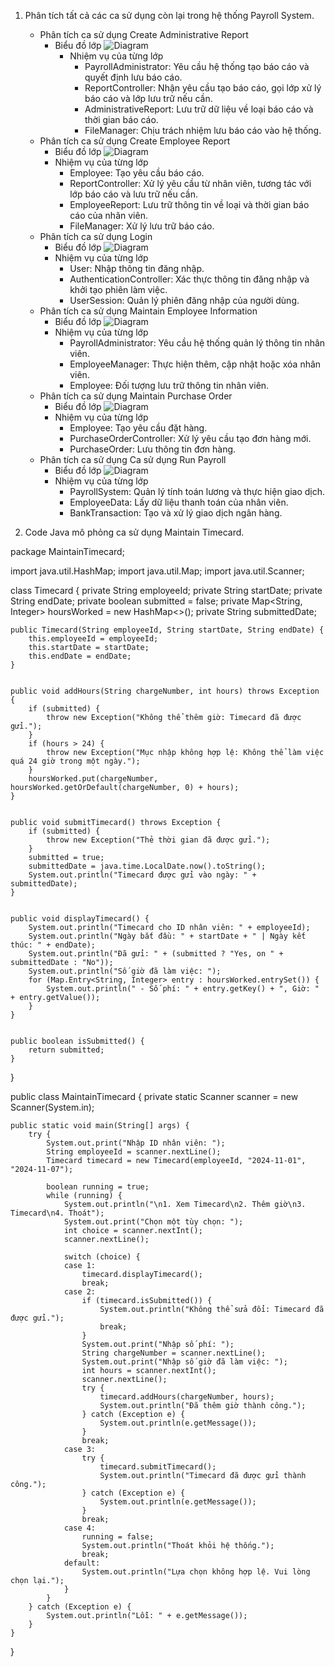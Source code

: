 1. Phân tích tất cả các ca sử dụng còn lại trong hệ thống Payroll System.
   * Phân tích ca sử dụng Create Administrative Report
     - Biểu đồ lớp
       ![Diagram](https://www.planttext.com/api/plantuml/svg/R9112i8m44NtEKMMBTGBT268uauHFS7G3YMG9dKo2aKycGkFv1LCJ6i3RHR9y9Dv_qy-htUbmJbvWfwirfkwLKOv9c1B8bubchhZ6JjBB1z2XiLzXwMyC2dJHCKn4E-0lHpsAAAf4-avW2DgQmq7QwGHsg11RpPOPS6ZcBZ5IFD5ssdR8nwXnVoFtIkD1p3GJ4G7O_2CVaSXjQtyFDQ4Fh4qlLojvmbBINYzeUE1belP4z-s-6Ebh0YdgPOxq-nb6ZiNNm000F__0m00)
       - Nhiệm vụ của từng lớp
         + PayrollAdministrator: Yêu cầu hệ thống tạo báo cáo và quyết định lưu báo cáo.
         + ReportController: Nhận yêu cầu tạo báo cáo, gọi lớp xử lý báo cáo và lớp lưu trữ nếu cần.
         + AdministrativeReport: Lưu trữ dữ liệu về loại báo cáo và thời gian báo cáo.
         + FileManager: Chịu trách nhiệm lưu báo cáo vào hệ thống.
   * Phân tích ca sử dụng Create Employee Report
     - Biểu đồ lớp
       ![Diagram](https://www.planttext.com/api/plantuml/svg/UhzxVt9EOd6nWcjkGKv-PMeg5oetABKWlwX4ePfB0GHAAWjIhHI2Iueoyz8X8iKbYKKbBeabG64G2H5CpKj14gg56WanoZa_hwGeFoSdjGWgx9QPa-gRc9UO3XJXWbche6k7eLx1Ig4ejR0qjRW48gEXoOMX1AWDpULM2ib5gK1duDM3v0QWXkB4CeHo00000F__0m00)
     - Nhiệm vụ của từng lớp
       + Employee: Tạo yêu cầu báo cáo.
       + ReportController: Xử lý yêu cầu từ nhân viên, tương tác với lớp báo cáo và lưu trữ nếu cần.
       + EmployeeReport: Lưu trữ thông tin về loại và thời gian báo cáo của nhân viên.
       + FileManager: Xử lý lưu trữ báo cáo.
   * Phân tích ca sử dụng Login
     - Biểu đồ lớp
       ![Diagram](https://www.planttext.com/api/plantuml/svg/UhzxVt9EOd6nGcXnQX4NXEbOMfAHcbUIcPnOafcVvvoVLrAKdvEJMgHGpQK00ZdvwPbv6gL03Nc9kQaw2WL0JUNvHIcQNBLS2CE2KukBWTfXcefB4ejAe69WlI3LN2252hfskAsqWjgcoOLJ2L0xidrMg5PfSW40003__mC0)
     - Nhiệm vụ của từng lớp
       + User: Nhập thông tin đăng nhập.
       + AuthenticationController: Xác thực thông tin đăng nhập và khởi tạo phiên làm việc.
       + UserSession: Quản lý phiên đăng nhập của người dùng.
   * Phân tích ca sử dụng Maintain Employee Information
     - Biểu đồ lớp
       ![Diagram](https://www.planttext.com/api/plantuml/svg/UhzxVt9EOd6nGa1YPL5-JevZIcvcNcPnIL5YINuH5qJADRSW9xyoDTKtCIynFRL8ePfB0GGIKr9WCXgQ4A7IWfJ4abHqqPJKd5GKqLeqWxcuiDcke6k7ORMLGYwOXMGOkX8aNI3b-IcPQPKkgIM9cJd5GDK00000__y30000)
     - Nhiệm vụ của từng lớp
       + PayrollAdministrator: Yêu cầu hệ thống quản lý thông tin nhân viên.
       + EmployeeManager: Thực hiện thêm, cập nhật hoặc xóa nhân viên.
       + Employee: Đối tượng lưu trữ thông tin nhân viên.
   * Phân tích ca sử dụng Maintain Purchase Order
     - Biểu đồ lớp
       ![Diagram](https://www.planttext.com/api/plantuml/svg/UhzxVt9EOd6nWcjkGKv-PMeg5uGRK5gKd95OdEfVb99Qf53DfG02AOabgLOABa0Ima_CpI_DAx5IICl9JopXgiMcrJa_hwGeFoS7OKXoKIhG0B2aHYhKKayN7OLya0ZGx4HDe4bSCESewDhXDD0AnInDBbpgq8q0QYnEB8Dh0m000F__0m00)
     - Nhiệm vụ của từng lớp
       + Employee: Tạo yêu cầu đặt hàng.
       + PurchaseOrderController: Xử lý yêu cầu tạo đơn hàng mới.
       + PurchaseOrder: Lưu thông tin đơn hàng.
   * Phân tích ca sử dụng Ca sử dụng Run Payroll
     - Biểu đồ lớp
       ![Diagram](https://www.planttext.com/api/plantuml/svg/P8vD2i9038NtSueiMz0BTE52wbxG2uGGP71-IXA5eNWo5nx9A-YWOgjPXPVttfVxzKO1LM6BHN88kwB6qRsqJHn2Bimz6iBeeCw1xMcDdAndGn-qQTtbxLzZEku5aoAPp-aJ8M4qdXmQZFcKR058L9VQu6OFm78rftSWREBvp5_iN-ANty4WcLXrocxT0m00__y30000)
     - Nhiệm vụ của từng lớp
       + PayrollSystem: Quản lý tính toán lương và thực hiện giao dịch.
       + EmployeeData: Lấy dữ liệu thanh toán của nhân viên.
       + BankTransaction: Tạo và xử lý giao dịch ngân hàng.

2. Code Java mô phỏng ca sử dụng Maintain Timecard.

package MaintainTimecard;

import java.util.HashMap;
import java.util.Map;
import java.util.Scanner;

class Timecard {
	private String employeeId;
	private String startDate;
	private String endDate;
	private boolean submitted = false;
	private Map<String, Integer> hoursWorked = new HashMap<>();
	private String submittedDate;

	public Timecard(String employeeId, String startDate, String endDate) {
		this.employeeId = employeeId;
		this.startDate = startDate;
		this.endDate = endDate;
	}


	public void addHours(String chargeNumber, int hours) throws Exception {
		if (submitted) {
			throw new Exception("Không thể thêm giờ: Timecard đã được gửi.");
		}
		if (hours > 24) {
			throw new Exception("Mục nhập không hợp lệ: Không thể làm việc quá 24 giờ trong một ngày.");
		}
		hoursWorked.put(chargeNumber, hoursWorked.getOrDefault(chargeNumber, 0) + hours);
	}


	public void submitTimecard() throws Exception {
		if (submitted) {
			throw new Exception("Thẻ thời gian đã được gửi.");
		}
		submitted = true;
		submittedDate = java.time.LocalDate.now().toString();
		System.out.println("Timecard được gửi vào ngày: " + submittedDate);
	}


	public void displayTimecard() {
		System.out.println("Timecard cho ID nhân viên: " + employeeId);
		System.out.println("Ngày bắt đầu: " + startDate + " | Ngày kết thúc: " + endDate);
		System.out.println("Đã gửi: " + (submitted ? "Yes, on " + submittedDate : "No"));
		System.out.println("Số giờ đã làm việc: ");
		for (Map.Entry<String, Integer> entry : hoursWorked.entrySet()) {
			System.out.println(" - Số phí: " + entry.getKey() + ", Giờ: " + entry.getValue());
		}
	}


	public boolean isSubmitted() {
		return submitted;
	}
}


public class MaintainTimecard {
	private static Scanner scanner = new Scanner(System.in);

	public static void main(String[] args) {
		try {
			System.out.print("Nhập ID nhân viên: ");
			String employeeId = scanner.nextLine();
			Timecard timecard = new Timecard(employeeId, "2024-11-01", "2024-11-07");

			boolean running = true;
			while (running) {
				System.out.println("\n1. Xem Timecard\n2. Thêm giờ\n3.  Timecard\n4. Thoát");
				System.out.print("Chọn một tùy chọn: ");
				int choice = scanner.nextInt();
				scanner.nextLine();

				switch (choice) {
				case 1:
					timecard.displayTimecard();
					break;
				case 2:
					if (timecard.isSubmitted()) {
						System.out.println("Không thể sửa đổi: Timecard đã được gửi.");
						break;
					}
					System.out.print("Nhập số phí: ");
					String chargeNumber = scanner.nextLine();
					System.out.print("Nhập số giờ đã làm việc: ");
					int hours = scanner.nextInt();
					scanner.nextLine();
					try {
						timecard.addHours(chargeNumber, hours);
						System.out.println("Đã thêm giờ thành công.");
					} catch (Exception e) {
						System.out.println(e.getMessage());
					}
					break;
				case 3:
					try {
						timecard.submitTimecard();
						System.out.println("Timecard đã được gửi thành công.");
					} catch (Exception e) {
						System.out.println(e.getMessage());
					}
					break;
				case 4:
					running = false;
					System.out.println("Thoát khỏi hệ thống.");
					break;
				default:
					System.out.println("Lựa chọn không hợp lệ. Vui lòng chọn lại.");
				}
			}
		} catch (Exception e) {
			System.out.println("Lỗi: " + e.getMessage());
		}
	}
}
